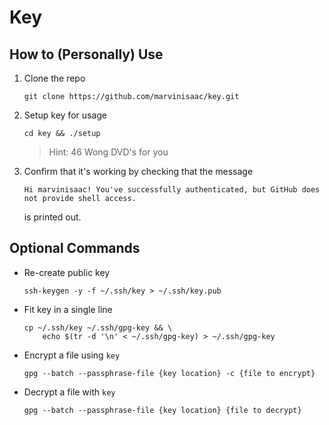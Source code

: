 # Key

## How to (Personally) Use
1. Clone the repo

    `git clone https://github.com/marvinisaac/key.git`

2. Setup key for usage

    `cd key && ./setup`

    > Hint: 46 Wong DVD's for you

3. Confirm that it's working by checking that the message
    ```
    Hi marvinisaac! You've successfully authenticated, but GitHub does not provide shell access.
    ```
    is printed out.

## Optional Commands
- Re-create public key

    `ssh-keygen -y -f ~/.ssh/key > ~/.ssh/key.pub`

- Fit key in a single line

    ```
    cp ~/.ssh/key ~/.ssh/gpg-key && \
        echo $(tr -d '\n' < ~/.ssh/gpg-key) > ~/.ssh/gpg-key
    ```

- Encrypt a file using `key`

    `gpg --batch --passphrase-file {key location} -c {file to encrypt}`

- Decrypt a file with `key`

    `gpg --batch --passphrase-file {key location} {file to decrypt}`
